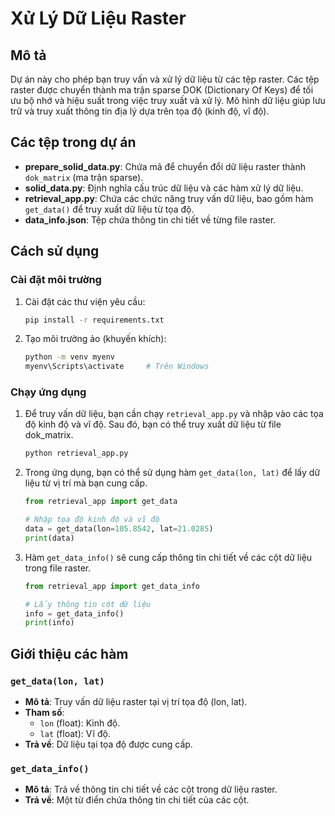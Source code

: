 # Xử Lý Dữ Liệu Raster

## Mô tả

Dự án này cho phép bạn truy vấn và xử lý dữ liệu từ các tệp raster. Các tệp raster được chuyển thành ma trận sparse DOK (Dictionary Of Keys) để tối ưu bộ nhớ và hiệu suất trong việc truy xuất và xử lý. Mô hình dữ liệu giúp lưu trữ và truy xuất thông tin địa lý dựa trên tọa độ (kinh độ, vĩ độ).

## Các tệp trong dự án

- **prepare_solid_data.py**: Chứa mã để chuyển đổi dữ liệu raster thành `dok_matrix` (ma trận sparse).
- **solid_data.py**: Định nghĩa cấu trúc dữ liệu và các hàm xử lý dữ liệu.
- **retrieval_app.py**: Chứa các chức năng truy vấn dữ liệu, bao gồm hàm `get_data()` để truy xuất dữ liệu từ tọa độ.
- **data_info.json**: Tệp chứa thông tin chi tiết về từng file raster.

## Cách sử dụng

### Cài đặt môi trường

1. Cài đặt các thư viện yêu cầu:
    ```bash
    pip install -r requirements.txt
    ```

2. Tạo môi trường ảo (khuyến khích):
    ```bash
    python -m venv myenv
    myenv\Scripts\activate     # Trên Windows
    ```

### Chạy ứng dụng

1. Để truy vấn dữ liệu, bạn cần chạy `retrieval_app.py` và nhập vào các tọa độ kinh độ và vĩ độ. Sau đó, bạn có thể truy xuất dữ liệu từ file dok_matrix.

    ```bash
    python retrieval_app.py
    ```

2. Trong ứng dụng, bạn có thể sử dụng hàm `get_data(lon, lat)` để lấy dữ liệu từ vị trí mà bạn cung cấp.

    ```python
    from retrieval_app import get_data
    
    # Nhập tọa độ kinh độ và vĩ độ
    data = get_data(lon=105.8542, lat=21.0285)
    print(data)
    ```

3. Hàm `get_data_info()` sẽ cung cấp thông tin chi tiết về các cột dữ liệu trong file raster.

    ```python
    from retrieval_app import get_data_info
    
    # Lấy thông tin cột dữ liệu
    info = get_data_info()
    print(info)
    ```

## Giới thiệu các hàm

### `get_data(lon, lat)`

- **Mô tả**: Truy vấn dữ liệu raster tại vị trí tọa độ (lon, lat).
- **Tham số**: 
  - `lon` (float): Kinh độ.
  - `lat` (float): Vĩ độ.
- **Trả về**: Dữ liệu tại tọa độ được cung cấp.

### `get_data_info()`

- **Mô tả**: Trả về thông tin chi tiết về các cột trong dữ liệu raster.
- **Trả về**: Một từ điển chứa thông tin chi tiết của các cột.
